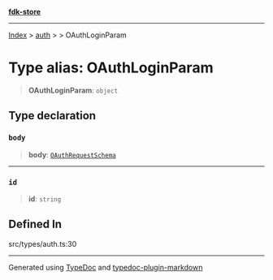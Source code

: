 [**fdk-store**](../../../README.md)
***

[Index](../../../API.md) > [auth](../../README.md) > [<internal>](../README.md) > OAuthLoginParam

# Type alias: OAuthLoginParam

> **OAuthLoginParam**: `object`

## Type declaration

### `body`

> **body**: [`OAuthRequestSchema`](type-alias.OAuthRequestSchema.md)

***

### `id`

> **id**: `string`

## Defined In

src/types/auth.ts:30

***
Generated using [TypeDoc](https://typedoc.org/) and [typedoc-plugin-markdown](https://www.npmjs.com/package/typedoc-plugin-markdown)
